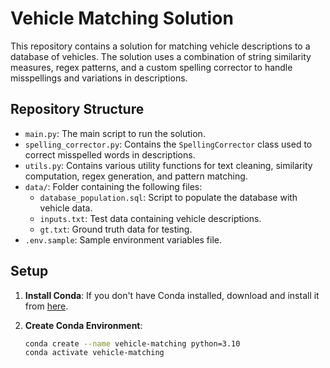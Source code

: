 # Vehicle Matching Solution

This repository contains a solution for matching vehicle descriptions to a database of vehicles. The solution uses a combination of string similarity measures, regex patterns, and a custom spelling corrector to handle misspellings and variations in descriptions.

## Repository Structure

- `main.py`: The main script to run the solution.
- `spelling_corrector.py`: Contains the `SpellingCorrector` class used to correct misspelled words in descriptions.
- `utils.py`: Contains various utility functions for text cleaning, similarity computation, regex generation, and pattern matching.
- `data/`: Folder containing the following files:
  - `database_population.sql`: Script to populate the database with vehicle data.
  - `inputs.txt`: Test data containing vehicle descriptions.
  - `gt.txt`: Ground truth data for testing.
- `.env.sample`: Sample environment variables file.

## Setup

1. **Install Conda**: If you don't have Conda installed, download and install it from [here](https://docs.conda.io/projects/conda/en/latest/user-guide/install/index.html).

2. **Create Conda Environment**:
   ```sh
   conda create --name vehicle-matching python=3.10
   conda activate vehicle-matching
   ```
